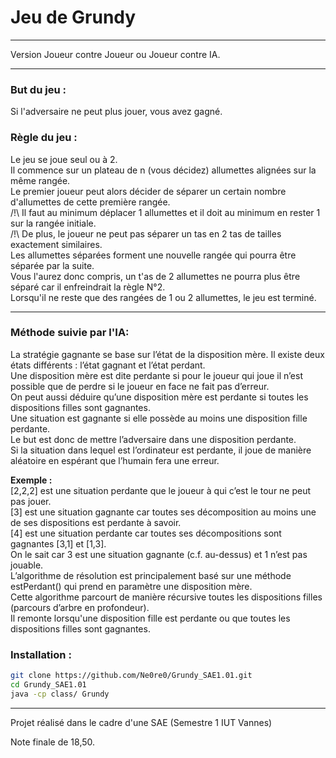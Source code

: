 # Jeu de Grundy 

***
Version Joueur contre Joueur ou Joueur contre IA.
***
### But du jeu : 
Si l'adversaire ne peut plus jouer, vous avez gagné.

### Règle du jeu : 
Le jeu se joue seul ou à 2.  
Il commence sur un plateau de n (vous décidez) allumettes alignées sur la même rangée.  
Le premier joueur peut alors décider de séparer un certain nombre d'allumettes de cette première rangée.  
/!\ Il faut au minimum déplacer 1 allumettes et il doit au minimum en rester 1 sur la rangée initiale.  
/!\ De plus, le joueur ne peut pas séparer un tas en 2 tas de tailles exactement similaires.  
Les allumettes séparées forment une nouvelle rangée qui pourra être séparée par la suite.  
Vous l'aurez donc compris, un t'as de 2 allumettes ne pourra plus être séparé car il enfreindrait la règle N°2.  
Lorsqu'il ne reste que des rangées de 1 ou 2 allumettes, le jeu est terminé.  

***
### Méthode suivie par l'IA: 

La stratégie gagnante se base sur l’état de la disposition mère. Il existe deux états différents : l’état gagnant et l’état perdant.  
Une disposition mère est dite perdante si pour le joueur qui joue il n’est possible que de perdre si le joueur en face ne fait pas d’erreur.  
On peut aussi déduire qu’une disposition mère est perdante si toutes les dispositions filles sont gagnantes.  
Une situation est gagnante si elle possède au moins une disposition fille perdante.  
Le but est donc de mettre l’adversaire dans une disposition perdante.  
Si la situation dans lequel est l’ordinateur est perdante, il joue de manière aléatoire en espérant que l’humain fera une erreur.  

**Exemple :**  
[2,2,2] est une situation perdante que le joueur à qui c’est le tour ne peut pas jouer.  
[3] est une situation gagnante car toutes ses décomposition au moins une de ses dispositions est perdante à savoir.  
[4] est une situation perdante car toutes ses décompositions sont gagnantes [3,1] et [1,3].  
On le sait car 3 est une situation gagnante (c.f. au-dessus) et 1 n’est pas jouable.  
L’algorithme de résolution est principalement basé sur une méthode estPerdant() qui prend en paramètre une disposition mère.   
Cette algorithme parcourt de manière récursive toutes les dispositions filles (parcours d’arbre en profondeur).  
Il remonte lorsqu'une disposition fille est perdante ou que toutes les dispositions filles sont gagnantes.

### Installation :

```bash 
git clone https://github.com/Ne0re0/Grundy_SAE1.01.git
cd Grundy_SAE1.01
java -cp class/ Grundy
```



***
Projet réalisé dans le cadre d'une SAE (Semestre 1 IUT Vannes)

Note finale de 18,50.
